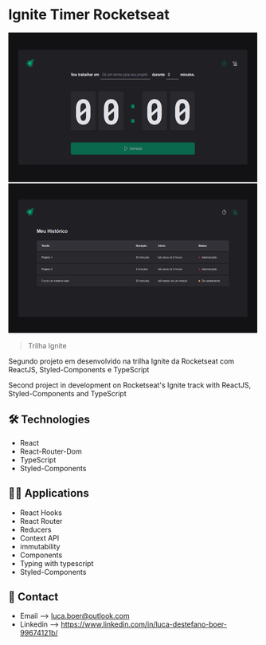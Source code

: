 # Ignite Timer Rocketseat

<span align="center">
    <img width="500" height="300" src="./github/preview1.png">
    <img width="500" height="300" src="./github/preview2.png">
</span>
    
</p>

> Trilha Ignite

Segundo projeto em desenvolvido na trilha Ignite da Rocketseat com ReactJS, Styled-Components e TypeScript

Second project in development on Rocketseat's Ignite track with ReactJS, Styled-Components and TypeScript

## 🛠 Technologies

- React
- React-Router-Dom
- TypeScript
- Styled-Components

## 🧑‍💻 Applications

- React Hooks
- React Router
- Reducers
- Context API
- immutability
- Components
- Typing with typescript
- Styled-Components

## 💛 Contact

- Email --> luca.boer@outlook.com
- Linkedin --> https://www.linkedin.com/in/luca-destefano-boer-99674121b/
